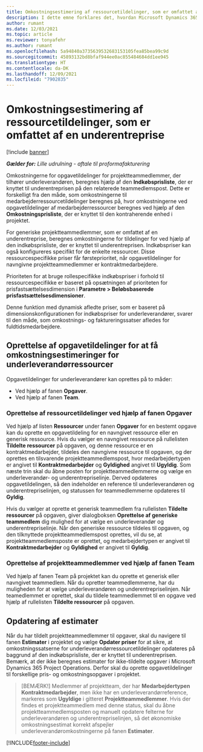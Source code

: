 ```yaml
---
title: Omkostningsestimering af ressourcetildelinger, som er omfattet af en underentreprise
description: I dette emne forklares det, hvordan Microsoft Dynamics 365 Project Operations beregner omkostningsestimering af ressourcetildelinger, som er omfattet af en underentreprise.
author: rumant
ms.date: 12/03/2021
ms.topic: article
ms.reviewer: tonyafehr
ms.author: rumant
ms.openlocfilehash: 5a94840a3735639532683153105fea85bea99c9d
ms.sourcegitcommit: 45893132bd8bfaf944ee0ac855484684dd1ee945
ms.translationtype: HT
ms.contentlocale: da-DK
ms.lasthandoff: 12/09/2021
ms.locfileid: "7902835"
---
```

# <a name="cost-estimation-of-subcontracted-resource-assignments"></a>Omkostningsestimering af ressourcetildelinger, som er omfattet af en underentreprise

[!include [banner](../../includes/dataverse-preview.md)]

_**Gælder for:** Lille udrulning - aftale til proformafakturering_

Omkostningerne for opgavetildelinger for projektteammedlemmer, der tilhører underleverandøren, beregnes hjælp af den **Indkøbsprisliste**, der er knyttet til underentreprisen på den relaterede teammedlemspost. Dette er forskelligt fra den måde, som omkostningerne til medarbejderressourcetildelinger beregnes på, hvor omkostningerne ved opgavetildelinger af medarbejderressourcer beregnes ved hjælp af den **Omkostningsprisliste**, der er knyttet til den kontraherende enhed i projektet. 

For generiske projektteammedlemmer, som er omfattet af en underentreprise, beregnes omkostningerne for tildelinger for ved hjælp af den indkøbsprisliste, der er knyttet til underentreprisen. Indkøbspriser kan også konfigureres specifikt for de enkelte ressourcer. Disse ressourcespecifikke priser får førsteprioritet, når opgavetildelinger for navngivne projektteammedlemmer er kontraktmedarbejdere. 

Prioriteten for at bruge rollespecifikke indkøbspriser i forhold til ressourcespecifikke er baseret på opsætningen af prioriteten for prisfastsættelsesdimension i **Parametre > Beløbsbaserede prisfastsættelsesdimensioner**.

Denne funktion med dynamisk afledte priser, som er baseret på dimensionskonfigurationen for indkøbspriser for underleverandører, svarer til den måde, som omkostnings- og faktureringssatser afledes for fuldtidsmedarbejdere. 

## <a name="creating-task-assignments-for-getting-cost-estimates-of-subcontractor-resources"></a>Oprettelse af opgavetildelinger for at få omkostningsestimeringer for underleverandørressourcer

Opgavetildelinger for underleverandører kan oprettes på to måder: 
- Ved hjælp af fanen **Opgaver**.
- Ved hjælp af fanen **Team**.

### <a name="creating-resources-assignments-using-the-tasks-tab"></a>Oprettelse af ressourcetildelinger ved hjælp af fanen Opgaver
Ved hjælp af listen **Ressourcer** under fanen **Opgaver** for en bestemt opgave kan du oprette en opgavetildeling for en navngivet ressource eller en generisk ressource. Hvis du vælger en navngivet ressource på rullelisten **Tildelte ressourcer** på opgaven, og denne ressource er en kontraktmedarbejder, tildeles den navngivne ressource til opgaven, og der oprettes en tilsvarende projektteammedlemspost, hvor medarbejdertypen er angivet til **Kontraktmedarbejder** og **Gyldighed** angivet til **Ugyldig**. Som næste trin skal du åbne posten for projektteammedlemmerne og vælge en underleverandør- og underentrepriselinje. Derved opdateres opgavetildelingen, så den indeholder en reference til underleverandøren og underentrepriselinjen, og statussen for teammedlemmerne opdateres til **Gyldig**.

Hvis du vælger at oprette et generisk teammedlem fra rullelisten **Tildelte ressourcer** på opgaven, giver dialogboksen **Oprettelse af generiske teammedlem** dig mulighed for at vælge en underleverandør og underentrepriselinje. Når den generiske ressource tildeles til opgaven, og den tilknyttede projektteammedlemspost oprettes, vil du se, at projektteammedlemsposte er oprettet, og medarbejdertypen er angivet til **Kontraktmedarbejder** og **Gyldighed** er angivet til **Gyldig**.

### <a name="creating-project-team-members-using-the-team-tab"></a>Oprettelse af projektteammedlemmer ved hjælp af fanen Team
Ved hjælp af fanen Team på projektet kan du oprette et generisk eller navngivet teammedlem. Når du opretter teammedlemmerne, har du muligheden for at vælge underleverandøren og underentrepriselinjen. Når teamedlemmet er oprettet, skal du tildele teammedlemmet til en opgave ved hjælp af rullelisten **Tildelte ressourcer** på opgaven. 

## <a name="updating-estimates"></a>Opdatering af estimater
Når du har tildelt projektteammedlemmer til opgaver, skal du navigere til fanen **Estimater** i projektet og vælge **Opdater priser** for at sikre, at omkostningssatserne for underleverandørressourcetildelinger opdateres på baggrund af den indkøbsprisliste, der er knyttet til underentreprisen. Bemærk, at der ikke beregnes estimater for ikke-tildelte opgaver i Microsoft Dynamics 365 Project Operations. Derfor skal du oprette opgavetildelinger til forskellige pris- og omkostningsopgaver i projektet. 

> [BEMÆRK!] Medlemmer af projektteam, der har **Medarbejdertypen** **Kontraktmedarbejder**, men ikke har en underleverandørreference, markeres som **Ugyldige** i gitteret **Projektteammedlemmer**. Hvis der findes et projektteammedlem med denne status, skal du åbne projektteammedlemsposten og manuelt opdatere felterne for underleverandøren og underentrepriselinjen, så det økonomiske omkostningsestimat korrekt afspejler underleverandøromkostningerne på fanen **Estimater**. 


[!INCLUDE[footer-include](../../includes/footer-banner.md)]
